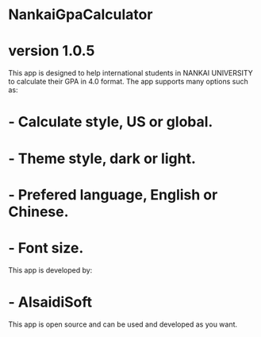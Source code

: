 # NankaiGpaCalculator
# version 1.0.5
This app is designed to help international students in NANKAI UNIVERSITY to calculate their GPA in 4.0 format.
The app supports many options such as:
# - Calculate style, US or global.
# - Theme style, dark or light.
# - Prefered language, English or Chinese.
# - Font size.
 This app is developed by:
# - AlsaidiSoft
 This app is open source and can be used and developed as you want. 
